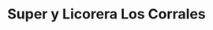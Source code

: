 ---
title: "Super y Licorera Los Corrales"
url: /liberia/super-y-licorera-los-corrales/
shop: comodidad
---